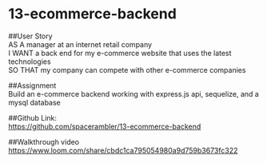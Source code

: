 # 13-ecommerce-backend

##User Story
<br>
AS A manager at an internet retail company<br>
I WANT a back end for my e-commerce website that uses the latest technologies<br>
SO THAT my company can compete with other e-commerce companies

##Assignment
<br>
Build an e-commerce backend working with express.js api, sequelize, and a mysql database

 ##Github Link:
 <br> https://github.com/spacerambler/13-ecommerce-backend 
 
 ##Walkthrough video 
 <br> https://www.loom.com/share/cbdc1ca795054980a9d759b3673fc322 